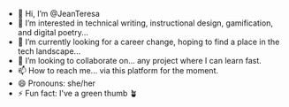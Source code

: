 - 👋 Hi, I’m @JeanTeresa
- 👀 I’m interested in technical writing, instructional design, gamification, and digital poetry...
- 🌱 I’m currently looking for a career change, hoping to find a place in the tech landscape...
- 💞️ I’m looking to collaborate on... any project where I can learn fast.
- 📫 How to reach me... via this platform for the moment. 
- 😄 Pronouns: she/her
- ⚡ Fun fact: I've a green thumb :potted_plant:

<!---
JeanTeresa/JeanTeresa is a ✨ special ✨ repository because its `README.md` (this file) appears on your GitHub profile.
You can click the Preview link to take a look at your changes.
--->
